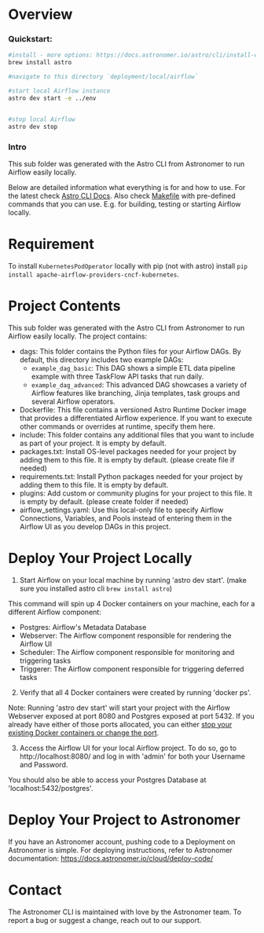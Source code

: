 Overview
========

### Quickstart:

```sh
#install - more options: https://docs.astronomer.io/astro/cli/install-cli
brew install astro 

#navigate to this directory `deployment/local/airflow`

#start local Airflow instance
astro dev start -e ../env


#stop local Airflow
astro dev stop
```

### Intro

This sub folder was generated with the Astro CLI from Astronomer to run Airflow easily locally. 

Below are detailed information what everything is for and how to use. For the latest check [Astro CLI Docs](https://docs.astronomer.io/astro/cli/overview).
Also check [Makefile](Makefile) with pre-defined commands that you can use. E.g. for building, testing or starting Airflow locally.

Requirement
===========

To install `KubernetesPodOperator` locally with pip (not with astro) install `pip install apache-airflow-providers-cncf-kubernetes`.


Project Contents
================

This sub folder was generated with the Astro CLI from Astronomer to run Airflow easily locally. The project contains:

- dags: This folder contains the Python files for your Airflow DAGs. By default, this directory includes two example DAGs:
    - `example_dag_basic`: This DAG shows a simple ETL data pipeline example with three TaskFlow API tasks that run daily.
    - `example_dag_advanced`: This advanced DAG showcases a variety of Airflow features like branching, Jinja templates, task groups and several Airflow operators.
- Dockerfile: This file contains a versioned Astro Runtime Docker image that provides a differentiated Airflow experience. If you want to execute other commands or overrides at runtime, specify them here.
- include: This folder contains any additional files that you want to include as part of your project. It is empty by default.
- packages.txt: Install OS-level packages needed for your project by adding them to this file. It is empty by default. (please create file if needed)
- requirements.txt: Install Python packages needed for your project by adding them to this file. It is empty by default.
- plugins: Add custom or community plugins for your project to this file. It is empty by default. (please create folder if needed)
- airflow_settings.yaml: Use this local-only file to specify Airflow Connections, Variables, and Pools instead of entering them in the Airflow UI as you develop DAGs in this project.

Deploy Your Project Locally
===========================

1. Start Airflow on your local machine by running 'astro dev start'. (make sure you installed astro cli `brew install astro`)

This command will spin up 4 Docker containers on your machine, each for a different Airflow component:

- Postgres: Airflow's Metadata Database
- Webserver: The Airflow component responsible for rendering the Airflow UI
- Scheduler: The Airflow component responsible for monitoring and triggering tasks
- Triggerer: The Airflow component responsible for triggering deferred tasks

2. Verify that all 4 Docker containers were created by running 'docker ps'.

Note: Running 'astro dev start' will start your project with the Airflow Webserver exposed at port 8080 and Postgres exposed at port 5432. If you already have either of those ports allocated, you can either [stop your existing Docker containers or change the port](https://docs.astronomer.io/astro/test-and-troubleshoot-locally#ports-are-not-available).

3. Access the Airflow UI for your local Airflow project. To do so, go to http://localhost:8080/ and log in with 'admin' for both your Username and Password.

You should also be able to access your Postgres Database at 'localhost:5432/postgres'.

Deploy Your Project to Astronomer
=================================

If you have an Astronomer account, pushing code to a Deployment on Astronomer is simple. For deploying instructions, refer to Astronomer documentation: https://docs.astronomer.io/cloud/deploy-code/

Contact
=======

The Astronomer CLI is maintained with love by the Astronomer team. To report a bug or suggest a change, reach out to our support.
